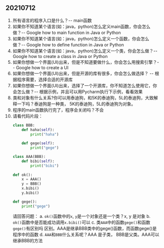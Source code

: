 
## 20210712
1. 所有语言的程序入口是什么？-- main函数
3. 如果你不知道某个语言(如：java，python)怎么定义main函数，你会怎么做？-- Google how to main function in Java or Python
4. 如果你不知道某个语言(如：java，python)怎么定义一个函数，你会怎么做？-- Google how to define function in Java or Python
5. 如果你不知道某个语言(如：java，python)怎么定义一个类，你会怎么做？-- Google how to create a class in Java or Python
6. 如果你想做一个界面(UI)出来，但是不知道要做什么，你会怎么用搜索引擎？-- Google how to create a UI 
7. 如果你想做一个界面(UI)出来，但是开源的库有很多，你会怎么做选择？ -- 根据程序需要，选择合适的开源库
8. 如果你想做一个界面(UI)出来，选择了一个开源库，你不知道怎么使用它，你会怎么做？-- 根据示例，并且可以用Pycharm执行下示例，看看效果
9. 类和对象有什么关系?你可以用泰迪狗，和5K的泰迪狗，5L的泰迪狗，大致解释一下吗？泰迪狗是一种类， 5K的泰迪狗，5L的泰迪狗为对象。
10. 程序的main函数执行完了，程序会关闭吗？不会
11. 请看代码片段：
    ```python
    class BBB:
        def haha(self):
            print("haha")
            
        def gege(self):
            print("gege")
    
    class AAA(BBB):
        def bibi(self):
            print("bibi")
            
    def ok():
        x = AAA()
        y = BBB()
        x.bibi()
        y.bibi()
    
    def gege():
        print("gege")
    ```
    请回答问题：
    a. `ok()`函数中的`x`, `y`是一个对象还是一个类？x, y 是对象
    b. `ok()`函数中是否能成功调用`x.bibi()`可以
    c. 类`AAA`中的函数`gege()`和函数`gege()`有区别吗 区别。AAA是继承BBB类中的gege()函数，而函数gege()是程序中的函数
    d. `AAA`和`BBB`什么关系呢？AAA 是子类， BBB是父类。AAA可以继承BBB的方法
